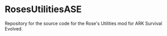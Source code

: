 # RosesUtilitiesASE
 Repository for the source code for the Rose's Utilities mod for ARK Survival Evolved. 
